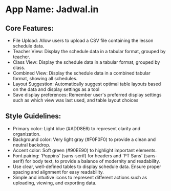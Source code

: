 # **App Name**: Jadwal.in

## Core Features:

- File Upload: Allow users to upload a CSV file containing the lesson schedule data.
- Teacher View: Display the schedule data in a tabular format, grouped by teacher.
- Class View: Display the schedule data in a tabular format, grouped by class.
- Combined View: Display the schedule data in a combined tabular format, showing all schedules.
- Layout Suggestion: Automatically suggest optimal table layouts based on the data and display settings as a tool
- Save display preferences: Remember user's preferred display settings such as which view was last used, and table layout choices

## Style Guidelines:

- Primary color: Light blue (#ADD8E6) to represent clarity and organization.
- Background color: Very light gray (#F0F0F0) to provide a clean and neutral backdrop.
- Accent color: Soft green (#90EE90) to highlight important elements.
- Font pairing: 'Poppins' (sans-serif) for headers and 'PT Sans' (sans-serif) for body text, to provide a balance of modernity and readability.
- Use clear, well-defined tables to display schedule data. Ensure proper spacing and alignment for easy readability.
- Simple and intuitive icons to represent different actions such as uploading, viewing, and exporting data.